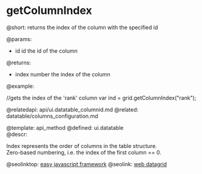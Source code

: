 getColumnIndex
=============

@short:
returns the index of the column with the specified id

@params:
- id	id	the id of the column	

@returns:
- index	number	the index of the column

@example:
		
			
//gets the index of the 'rank' column
var ind = grid.getColumnIndex("rank");

@relatedapi:
	api/ui.datatable_columnid.md
@related:
	datatable/columns_configuration.md

@template:	api_method
@defined:	ui.datatable	
@descr:

Index represents the order of columns in the table structure.  
Zero-based numbering, i.e. the index of the first column == 0.

	

@seolinktop: [easy javascript framework](https://webix.com)
@seolink: [web datagrid](https://webix.com/widget/datatable/)